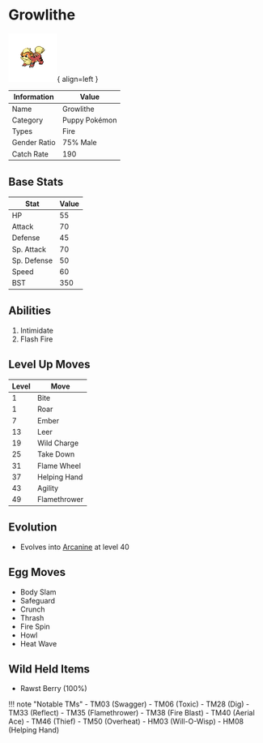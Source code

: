 # Growlithe

![Growlithe](../images/pokemon/58.png){ align=left }

| Information | Value |
|------------|--------|
| Name | Growlithe |
| Category | Puppy Pokémon |
| Types | Fire |
| Gender Ratio | 75% Male |
| Catch Rate | 190 |

## Base Stats

| Stat | Value |
|------|-------|
| HP | 55 |
| Attack | 70 |
| Defense | 45 |
| Sp. Attack | 70 |
| Sp. Defense | 50 |
| Speed | 60 |
| BST | 350 |

## Abilities
1. Intimidate
2. Flash Fire

## Level Up Moves
| Level | Move |
|-------|------|
| 1 | Bite |
| 1 | Roar |
| 7 | Ember |
| 13 | Leer |
| 19 | Wild Charge |
| 25 | Take Down |
| 31 | Flame Wheel |
| 37 | Helping Hand |
| 43 | Agility |
| 49 | Flamethrower |

## Evolution
- Evolves into [Arcanine](059-arcanine.md) at level 40

## Egg Moves
- Body Slam
- Safeguard
- Crunch
- Thrash
- Fire Spin
- Howl
- Heat Wave

## Wild Held Items
- Rawst Berry (100%)

!!! note "Notable TMs"
    - TM03 (Swagger)
    - TM06 (Toxic)
    - TM28 (Dig)
    - TM33 (Reflect)
    - TM35 (Flamethrower)
    - TM38 (Fire Blast)
    - TM40 (Aerial Ace)
    - TM46 (Thief)
    - TM50 (Overheat)
    - HM03 (Will-O-Wisp)
    - HM08 (Helping Hand)
